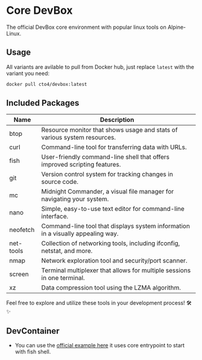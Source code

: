 # Core DevBox

The official DevBox core environment with popular linux tools on Alpine-Linux.

## Usage

All variants are avilable to pull from Docker hub, just replace `latest` with the variant you need:

```bash
docker pull cto4/devbox:latest
```

## Included Packages

| Name      | Description                                                                     |
| --------- | ------------------------------------------------------------------------------- |
| btop      | Resource monitor that shows usage and stats of various system resources.        |
| curl      | Command-line tool for transferring data with URLs.                              |
| fish      | User-friendly command-line shell that offers improved scripting features.       |
| git       | Version control system for tracking changes in source code.                     |
| mc        | Midnight Commander, a visual file manager for navigating your system.           |
| nano      | Simple, easy-to-use text editor for command-line interface.                     |
| neofetch  | Command-line tool that displays system information in a visually appealing way. |
| net-tools | Collection of networking tools, including ifconfig, netstat, and more.          |
| nmap      | Network exploration tool and security/port scanner.                             |
| screen    | Terminal multiplexer that allows for multiple sessions in one terminal.         |
| xz        | Data compression tool using the LZMA algorithm.                                 |

Feel free to explore and utilize these tools in your development process! 🛠️✨

## DevContainer

- You can use the [official example here](https://github.com/cto4/devbox/blob/main/src/core/.devcontainer.json) it uses core entrypoint to start with fish shell.
